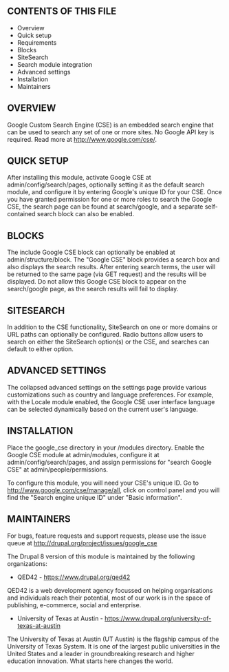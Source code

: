 
CONTENTS OF THIS FILE
---------------------

 * Overview
 * Quick setup
 * Requirements
 * Blocks
 * SiteSearch
 * Search module integration
 * Advanced settings
 * Installation
 * Maintainers

OVERVIEW
--------

Google Custom Search Engine (CSE) is an embedded search engine that can 
be used to search any set of one or more sites.  No Google API key is 
required.  Read more at http://www.google.com/cse/.

QUICK SETUP
-----------

After installing this module, activate Google CSE at 
admin/config/search/pages, optionally setting it as the default
search module, and configure it by entering Google's unique ID for your 
CSE.  Once you have granted permission for one or more roles to search 
the Google CSE, the search page can be found at search/google, and a 
separate self-contained search block can also be enabled.

BLOCKS
------

The include Google CSE block can optionally be enabled at 
admin/structure/block.  The "Google CSE" block provides a search box and 
also displays the search results.  After entering search terms, the user 
will be returned to the same page (via GET request) and the results will 
be displayed.  Do not allow this Google CSE block to appear on the 
search/google page, as the search results will fail to display.

SITESEARCH
----------

In addition to the CSE functionality, SiteSearch on one or more domains 
or URL paths can optionally be configured.  Radio buttons allow users to 
search on either the SiteSearch option(s) or the CSE, and searches can 
default to either option.

ADVANCED SETTINGS
-----------------

The collapsed advanced settings on the settings page provide various 
customizations such as country and language preferences.  For example, 
with the Locale module enabled, the Google CSE user interface language 
can be selected dynamically based on the current user's language.

INSTALLATION
------------

Place the google_cse directory in your /modules directory.
Enable the Google CSE module at admin/modules, configure it at 
admin/config/search/pages, and assign permissions for "search Google
CSE" at admin/people/permissions.

To configure this module, you will need your CSE's unique ID.  Go to 
http://www.google.com/cse/manage/all, click on control panel and you 
will find the "Search engine unique ID" under "Basic information".

MAINTAINERS
-----------

For bugs, feature requests and support requests, please use the issue queue
 at http://drupal.org/project/issues/google_cse

The Drupal 8 version of this module is maintained by the following 
organizations:

 * QED42 - https://www.drupal.org/qed42

  QED42 is a web development agency focussed on helping organisations and
  individuals reach their potential, most of our work is in the space of
  publishing, e-commerce, social and enterprise.

 * University of Texas at Austin - https://www.drupal.org/university-of-texas-at-austin

 The University of Texas at Austin (UT Austin) is the flagship campus of the 
 University of Texas  System. It is one of the largest public universities in
 the United States and a leader in groundbreaking research and higher education
 innovation. What starts here changes the world.